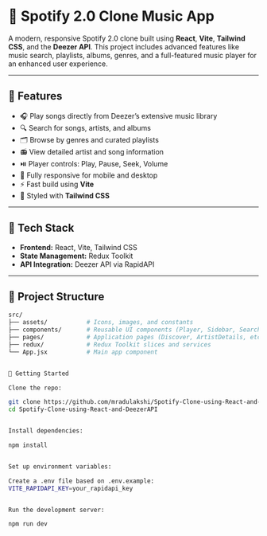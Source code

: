 # 🎵 Spotify 2.0 Clone Music App

A modern, responsive Spotify 2.0 clone built using **React**, **Vite**, **Tailwind CSS**, and the **Deezer API**. This project includes advanced features like music search, playlists, albums, genres, and a full-featured music player for an enhanced user experience.

---

## 🚀 Features

- 🎧 Play songs directly from Deezer’s extensive music library  
- 🔍 Search for songs, artists, and albums  
- 🗂️ Browse by genres and curated playlists  
- 📻 View detailed artist and song information  
- ⏯️ Player controls: Play, Pause, Seek, Volume  
- 📱 Fully responsive for mobile and desktop  
- ⚡ Fast build using **Vite**  
- 💅 Styled with **Tailwind CSS**

---

## 🧪 Tech Stack

- **Frontend:** React, Vite, Tailwind CSS  
- **State Management:** Redux Toolkit  
- **API Integration:** Deezer API via RapidAPI  

---

## 📂 Project Structure

```bash
src/
├── assets/           # Icons, images, and constants
├── components/       # Reusable UI components (Player, Sidebar, Searchbar, etc.)
├── pages/            # Application pages (Discover, ArtistDetails, etc.)
├── redux/            # Redux Toolkit slices and services
└── App.jsx           # Main app component


🔧 Getting Started

Clone the repo:

git clone https://github.com/mradulakshi/Spotify-Clone-using-React-and-DeezerAPI.git
cd Spotify-Clone-using-React-and-DeezerAPI


Install dependencies:

npm install


Set up environment variables:

Create a .env file based on .env.example:
VITE_RAPIDAPI_KEY=your_rapidapi_key


Run the development server:

npm run dev

